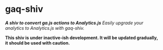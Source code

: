 # gaq-shiv
_**A shiv to convert ga.js actions to Analytics.js** Easily upgrade your analytics to Analytics.js with gaq-shiv._

**This shiv is under inactive-ish development. It will be updated gradually, it should be used with caution.**